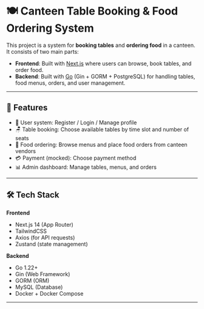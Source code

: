 # 🍽️ Canteen Table Booking & Food Ordering System

This project is a system for **booking tables** and **ordering food** in a canteen.  
It consists of two main parts:  

- **Frontend**: Built with [Next.js](https://nextjs.org/) where users can browse, book tables, and order food.  
- **Backend**: Built with [Go](https://go.dev/) (Gin + GORM + PostgreSQL) for handling tables, food menus, orders, and user management.  

---

## 📌 Features
- 👤 User system: Register / Login / Manage profile  
- 🪑 Table booking: Choose available tables by time slot and number of seats  
- 🍛 Food ordering: Browse menus and place food orders from canteen vendors  
- 💳 Payment (mocked): Choose payment method  
- 📊 Admin dashboard: Manage tables, menus, and orders  

---

## 🛠️ Tech Stack

**Frontend**
- Next.js 14 (App Router)  
- TailwindCSS  
- Axios (for API requests)  
- Zustand (state management)  

**Backend**
- Go 1.22+  
- Gin (Web Framework)  
- GORM (ORM)  
- MySQL (Database)  
- Docker + Docker Compose  

---